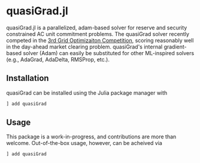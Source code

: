 # quasiGrad.jl

quasiGrad.jl is a parallelized, adam-based solver for reserve and security constrained AC unit commitment problems. The quasiGrad solver recently competed in the [3rd Grid Optimizaiton Competition](https://gocompetition.energy.gov/challenges/challenge-3), scoring reasonably well in the day-ahead market clearing problem. quasiGrad's internal gradient-based solver (Adam) can easily be substituted for other ML-inspired solvers (e.g., AdaGrad, AdaDelta, RMSProp, etc.).

## Installation
quasiGrad can be installed using the Julia package manager with

```julia
] add quasiGrad
```
## Usage
This package is a work-in-progress, and contributions are more than welcome. Out-of-the-box usage, however, can be acheived via

```julia
] add quasiGrad
```
